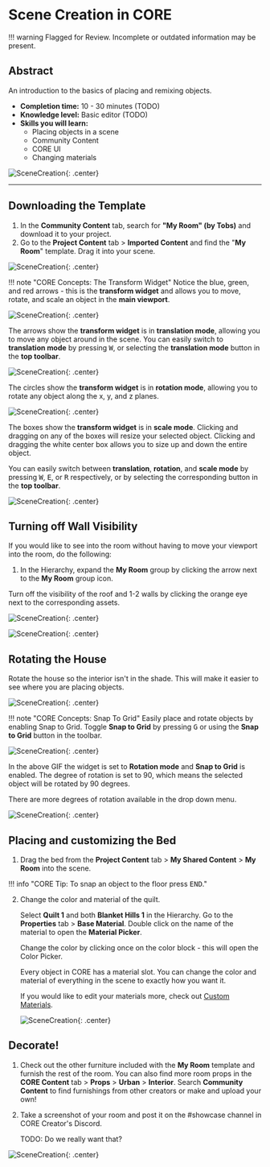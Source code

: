 # Scene Creation in CORE

!!! warning
    Flagged for Review.
    Incomplete or outdated information may be present.

## Abstract

An introduction to the basics of placing and remixing objects.

* **Completion time:** 10 - 30 minutes (TODO)
* **Knowledge level:** Basic editor (TODO)
* **Skills you will learn:**
    * Placing objects in a scene
    * Community Content
    * CORE UI
    * Changing materials

![SceneCreation](../../img/SceneCreation/image11.png){: .center}

---

## Downloading the Template

1. In the **Community Content** tab, search for **"My Room" (by Tobs)** and download it to your project.
2. Go to the **Project Content** tab > **Imported Content** and find the "**My Room**" template. Drag it into your scene.

![SceneCreation](../../img/SceneCreation/image6.gif){: .center}

!!! note "CORE Concepts: The Transform Widget"
    Notice the blue, green, and red arrows - this is the **transform widget** and allows you to move, rotate, and scale an object in the **main viewport**.

![SceneCreation](../../img/SceneCreation/image5.gif){: .center}

The arrows show the **transform widget** is in **translation mode**, allowing you to move any object around in the scene. You can easily switch to **translation mode** by pressing <kbd>W</kbd>, or selecting the **translation mode** button in the **top toolbar**.

![SceneCreation](../../img/SceneCreation/image4.gif){: .center}

The circles show the **transform widget** is in **rotation mode**, allowing you to rotate any object along the x, y, and z planes.

![SceneCreation](../../img/SceneCreation/image9.gif){: .center}

The boxes show the **transform widget** is in **scale mode**. Clicking and dragging on any of the boxes will resize your selected object. Clicking and dragging the white center box allows you to size up and down the entire object.

You can easily switch between **translation**, **rotation**, and **scale mode** by pressing <kbd>W</kbd>, <kbd>E</kbd>, or <kbd>R</kbd> respectively, or by selecting the corresponding button in the **top toolbar**.

![SceneCreation](../../img/SceneCreation/image8.gif){: .center}

## Turning off Wall Visibility
If you would like to see into the room without having to move your viewport into the room, do the following:

1. In the Hierarchy, expand the **My Room** group by clicking the arrow next to the **My Room** group icon.

Turn off the visibility of the roof and 1-2 walls by clicking the orange eye next to the corresponding assets.

![SceneCreation](../../img/SceneCreation/image7.png){: .center}

![SceneCreation](../../img/SceneCreation/image13.png){: .center}

## Rotating the House

Rotate the house so the interior isn't in the shade. This will make it easier to see where you are placing objects.

![SceneCreation](../../img/SceneCreation/image12.gif){: .center}

!!! note "CORE Concepts: Snap To Grid"
    Easily place and rotate objects by enabling Snap to Grid. Toggle **Snap to Grid** by pressing <kbd>G</kbd> or using the **Snap to Grid** button in the toolbar.

![SceneCreation](../../img/SceneCreation/image3.png){: .center}

In the above GIF the widget is set to **Rotation mode** and **Snap to Grid** is enabled. The degree of rotation is set to 90, which means the selected object will be rotated by 90 degrees.

There are more degrees of rotation available in the drop down menu.

![SceneCreation](../../img/SceneCreation/image1.png){: .center}

## Placing and customizing the Bed

1. Drag the bed from the **Project Content** tab > **My Shared Content** > **My Room** into the scene.

!!! info "CORE Tip: To snap an object to the floor press <kbd>END</kbd>."

2. Change the color and material of the quilt.

    Select **Quilt 1** and both **Blanket Hills 1** in the Hierarchy. Go to the **Properties** tab > **Base Material**. Double click on the name of the material to open the **Material Picker**.

    Change the color by clicking once on the color block - this will open the Color Picker.

    Every object in CORE has a material slot. You can change the color and material of everything in the scene to exactly how you want it.

    If you would like to edit your materials more, check out [Custom Materials](custom_materials.md).

    ![SceneCreation](../../img/SceneCreation/image10.png){: .center}

## Decorate!

1. Check out the other furniture included with the **My Room** template and furnish the rest of the room. You can also find more room props in the **CORE Content** tab > **Props** > **Urban** > **Interior**. Search **Community Content** to find furnishings from other creators or make and upload your own!

2. Take a screenshot of your room and post it on the #showcase channel in CORE Creator's Discord.

    TODO: Do we really want that?

![SceneCreation](../../img/SceneCreation/image2.png){: .center}
